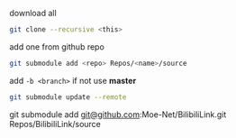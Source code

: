 

download all

```bash
git clone --recursive <this>
```



add one from github repo

```bash
git submodule add <repo> Repos/<name>/source
```

add `-b <branch>` if not use **master**



```bash
git submodule update --remote
```




git submodule add git@github.com:Moe-Net/BilibiliLink.git Repos/BilibiliLink/source